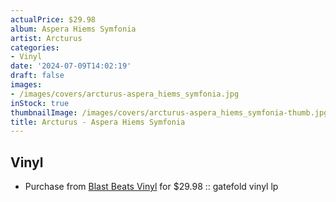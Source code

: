 ```yaml
---
actualPrice: $29.98
album: Aspera Hiems Symfonia
artist: Arcturus
categories:
- Vinyl
date: '2024-07-09T14:02:19'
draft: false
images:
- /images/covers/arcturus-aspera_hiems_symfonia.jpg
inStock: true
thumbnailImage: /images/covers/arcturus-aspera_hiems_symfonia-thumb.jpg
title: Arcturus - Aspera Hiems Symfonia
---
```


## Vinyl
* Purchase from [Blast Beats Vinyl](https://blastbeatsvinyl.com/products/arcturus-aspera-hiems-symfonia-gatefold-vinyl-lp) for $29.98 :: gatefold vinyl lp
